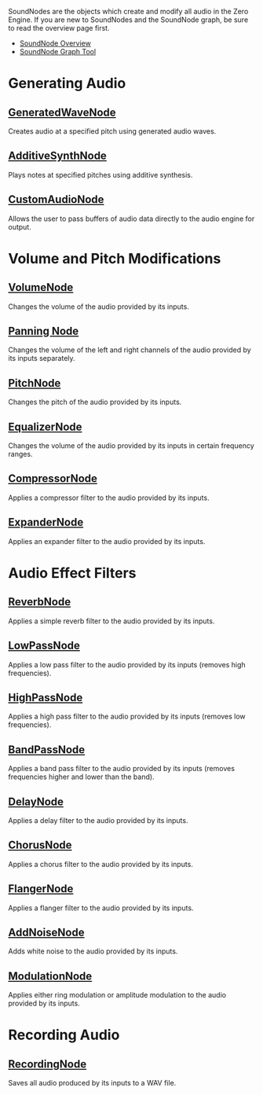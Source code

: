 SoundNodes are the objects which create and modify all audio in the Zero Engine. If you are new to SoundNodes and the SoundNode graph, be sure to read the overview page first.

- [SoundNode Overview ](https://github.com/ZilchEngine/ZilchDocs/blob/master/zero_editor_documentation/zeromanual/audio/soundnode/soudnode_overview.markdown)
- [SoundNode Graph Tool ](https://github.com/ZilchEngine/ZilchDocs/blob/master/zero_editor_documentation/zeromanual/audio/soundnode_graph.markdown)

 # Generating Audio

 ## [GeneratedWaveNode ](https://github.com/ZilchEngine/ZilchDocs/blob/master/zero_editor_documentation/zeromanual/audio/soundnode/generatedwavenode.markdown)

Creates audio at a specified pitch using generated audio waves.

 ## [AdditiveSynthNode ](https://github.com/ZilchEngine/ZilchDocs/blob/master/zero_editor_documentation/zeromanual/audio/soundnode/additivesynthnode.markdown)

Plays notes at specified pitches using additive synthesis.

 ## [CustomAudioNode ](https://github.com/ZilchEngine/ZilchDocs/blob/master/zero_editor_documentation/zeromanual/audio/soundnode/customaudionode.markdown)

Allows the user to pass buffers of audio data directly to the audio engine for output.

 # Volume and Pitch Modifications

 ## [VolumeNode ](https://github.com/ZilchEngine/ZilchDocs/blob/master/zero_editor_documentation/zeromanual/audio/soundnode/volumenode.markdown)

Changes the volume of the audio provided by its inputs.

 ## [Panning Node ](https://github.com/ZilchEngine/ZilchDocs/blob/master/zero_editor_documentation/zeromanual/audio/soundnode/panningnode.markdown)

Changes the volume of the left and right channels of the audio provided by its inputs separately.

 ## [PitchNode ](https://github.com/ZilchEngine/ZilchDocs/blob/master/zero_editor_documentation/zeromanual/audio/soundnode/pitchnode.markdown)

Changes the pitch of the audio provided by its inputs.

 ## [EqualizerNode ](https://github.com/ZilchEngine/ZilchDocs/blob/master/zero_editor_documentation/zeromanual/audio/soundnode/equalizernode.markdown)

Changes the volume of the audio provided by its inputs in certain frequency ranges.

 ## [CompressorNode ](https://github.com/ZilchEngine/ZilchDocs/blob/master/zero_editor_documentation/zeromanual/audio/soundnode/compressornode.markdown)

Applies a compressor filter to the audio provided by its inputs.

 ## [ExpanderNode ](https://github.com/ZilchEngine/ZilchDocs/blob/master/zero_editor_documentation/zeromanual/audio/soundnode/expandernode.markdown)

Applies an expander filter to the audio provided by its inputs.

 # Audio Effect Filters

 ## [ReverbNode ](https://github.com/ZilchEngine/ZilchDocs/blob/master/zero_editor_documentation/zeromanual/audio/soundnode/reverbnode.markdown)

Applies a simple reverb filter to the audio provided by its inputs.

 ## [LowPassNode ](https://github.com/ZilchEngine/ZilchDocs/blob/master/zero_editor_documentation/zeromanual/audio/soundnode/lowpassnode.markdown)

Applies a low pass filter to the audio provided by its inputs (removes high frequencies).

 ## [HighPassNode ](https://github.com/ZilchEngine/ZilchDocs/blob/master/zero_editor_documentation/zeromanual/audio/soundnode/highpassnode.markdown)

Applies a high pass filter to the audio provided by its inputs (removes low frequencies).

 ## [BandPassNode ](https://github.com/ZilchEngine/ZilchDocs/blob/master/zero_editor_documentation/zeromanual/audio/soundnode/bandpassnode.markdown)

Applies a band pass filter to the audio provided by its inputs (removes frequencies higher and lower than the band).

 ## [DelayNode ](https://github.com/ZilchEngine/ZilchDocs/blob/master/zero_editor_documentation/zeromanual/audio/soundnode/delaynode.markdown)

Applies a delay filter to the audio provided by its inputs.

 ## [ChorusNode ](https://github.com/ZilchEngine/ZilchDocs/blob/master/zero_editor_documentation/zeromanual/audio/soundnode/chorusnode.markdown)

Applies a chorus filter to the audio provided by its inputs.

 ## [FlangerNode ](https://github.com/ZilchEngine/ZilchDocs/blob/master/zero_editor_documentation/zeromanual/audio/soundnode/flangernode.markdown)

Applies a flanger filter to the audio provided by its inputs.

 ## [AddNoiseNode ](https://github.com/ZilchEngine/ZilchDocs/blob/master/zero_editor_documentation/zeromanual/audio/soundnode/addnoisenode.markdown)

Adds white noise to the audio provided by its inputs.

 ## [ModulationNode ](https://github.com/ZilchEngine/ZilchDocs/blob/master/zero_editor_documentation/zeromanual/audio/soundnode/modulationnode.markdown)

Applies either ring modulation or amplitude modulation to the audio provided by its inputs.

 # Recording Audio

 ## [RecordingNode ](https://github.com/ZilchEngine/ZilchDocs/blob/master/zero_editor_documentation/zeromanual/audio/soundnode/recordingnode.markdown)

Saves all audio produced by its inputs to a WAV file. 

 
